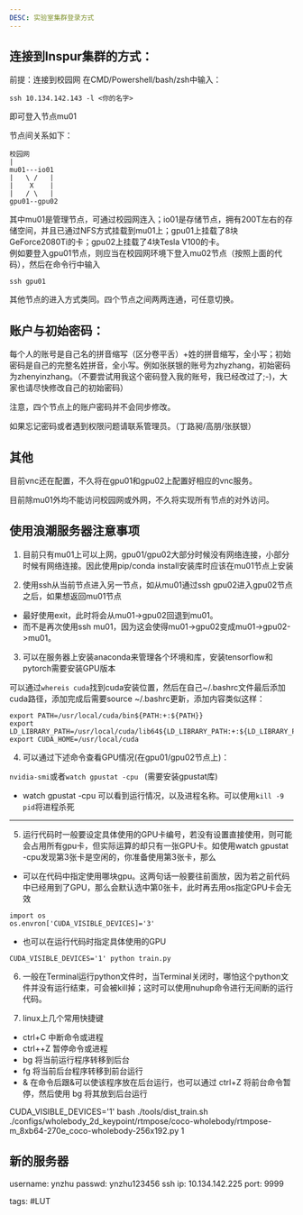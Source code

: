 ```yaml
---
DESC: 实验室集群登录方式
---
```

## 连接到Inspur集群的方式：

前提：连接到校园网
在CMD/Powershell/bash/zsh中输入：
```
ssh 10.134.142.143 -l <你的名字>
```
即可登入节点mu01

节点间关系如下：
```
校园网
|
mu01---io01
|   \ /   |
|    X    |
|   / \   |
gpu01--gpu02
```
其中mu01是管理节点，可通过校园网连入；io01是存储节点，拥有200T左右的存储空间，并且已通过NFS方式挂载到mu01上；gpu01上挂载了8块GeForce2080Ti的卡；gpu02上挂载了4块Tesla V100的卡。<br>
例如要登入gpu01节点，则应当在校园网环境下登入mu02节点（按照上面的代码），然后在命令行中输入
```
ssh gpu01
```
其他节点的进入方式类同。四个节点之间两两连通，可任意切换。

## 账户与初始密码：
每个人的账号是自己名的拼音缩写（区分卷平舌）+姓的拼音缩写，全小写；初始密码是自己的完整名姓拼音，全小写。例如张朕银的账号为zhyzhang，初始密码为zhenyinzhang。（不要尝试用我这个密码登入我的账号，我已经改过了;-)，大家也请尽快修改自己的初始密码）

注意，四个节点上的账户密码并不会同步修改。

如果忘记密码或者遇到权限问题请联系管理员。（丁路昶/高朋/张朕银）

## 其他

目前vnc还在配置，不久将在gpu01和gpu02上配置好相应的vnc服务。

目前除mu01外均不能访问校园网或外网，不久将实现所有节点的对外访问。

## 使用浪潮服务器注意事项
1. 目前只有mu01上可以上网，gpu01/gpu02大部分时候没有网络连接，小部分时候有网络连接。因此使用pip/conda install安装库时应该在mu01节点上安装

2. 使用ssh从当前节点进入另一节点，如从mu01通过ssh gpu02进入gpu02节点之后，如果想返回mu01节点
- 最好使用exit，此时将会从mu01->gpu02回退到mu01。
- 而不是再次使用ssh mu01，因为这会使得mu01->gpu02变成mu01->gpu02->mu01。

3. 可以在服务器上安装anaconda来管理各个环境和库，安装tensorflow和pytorch需要安装GPU版本

可以通过```whereis cuda```找到cuda安装位置，然后在自己~/.bashrc文件最后添加cuda路径，添加完成后需要source ~/.bashrc更新，添加内容类似这样：
```
export PATH=/usr/local/cuda/bin${PATH:+:${PATH}}
export LD_LIBRARY_PATH=/usr/local/cuda/lib64${LD_LIBRARY_PATH:+:${LD_LIBRARY_PATH}}
export CUDA_HOME=/usr/local/cuda
```
4. 可以通过下述命令查看GPU情况(在gpu01/gpu02节点上)：

```nvidia-smi```或者```watch gpustat -cpu ``` (需要安装gpustat库)
- watch gpustat -cpu 可以看到运行情况，以及进程名称。可以使用```kill -9 pid```将进程杀死

---

5. 运行代码时一般要设定具体使用的GPU卡编号，若没有设置直接使用，则可能会占用所有gpu卡，但实际运算的却只有一张GPU卡。如使用watch gpustat -cpu发现第3张卡是空闲的，你准备使用第3张卡，那么

- 可以在代码中指定使用哪块gpu。这两句话一般要往前面放，因为若之前代码中已经用到了GPU，那么会默认选中第0张卡，此时再去用os指定GPU卡会无效
``` 
import os
os.envron['CUDA_VISIBLE_DEVICES]='3'
```
- 也可以在运行代码时指定具体使用的GPU
```
CUDA_VISIBLE_DEVICES='1' python train.py
```

6. 一般在Terminal运行python文件时，当Terminal关闭时，哪怕这个python文件并没有运行结束，可会被kill掉；这时可以使用nuhup命令进行无间断的运行代码。

7. linux上几个常用快捷键
- ctrl+C 中断命令或进程
- ctrl++Z 暂停命令或进程
- bg 将当前运行程序转移到后台
- fg 将当前后台程序转移到前台运行
- & 在命令后跟&可以使该程序放在后台运行，也可以通过 ctrl+Z 将前台命令暂停，然后使用 bg 将其放到后台运行


 CUDA_VISIBLE_DEVICES='1'  bash ./tools/dist_train.sh  ./configs/wholebody_2d_keypoint/rtmpose/coco-wholebody/rtmpose-m_8xb64-270e_coco-wholebody-256x192.py 1


## 新的服务器
username: ynzhu
passwd: ynzhu123456
ssh ip: 10.134.142.225
port: 9999





tags: #LUT